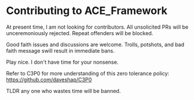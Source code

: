 # Contributing to ACE_Framework

At present time, I am not looking for contributors. All unsolicited PRs will be unceremoniously rejected. Repeat offenders will be blocked. 

Good faith issues and discussions are welcome. Trolls, potshots, and bad faith message swill result in immediate bans. 

Play nice. I don't have time for your nonsense. 

Refer to C3P0 for more understanding of this zero tolerance policy: https://github.com/daveshap/C3P0 

TLDR any one who wastes time will be banned. 
